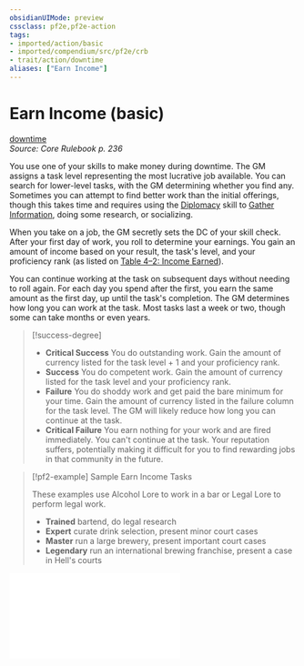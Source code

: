```yaml
---
obsidianUIMode: preview
cssclass: pf2e,pf2e-action
tags:
- imported/action/basic
- imported/compendium/src/pf2e/crb
- trait/action/downtime
aliases: ["Earn Income"]
---
```

# Earn Income (basic)
[downtime](downtime.md)  
*Source: Core Rulebook p. 236*  



You use one of your skills to make money during downtime. The GM assigns a task level representing the most lucrative job available. You can search for lower-level tasks, with the GM determining whether you find any. Sometimes you can attempt to find better work than the initial offerings, though this takes time and requires using the [Diplomacy](../../compendium/skills.md#Diplomacy) skill to [Gather Information](gather-information.md), doing some research, or socializing.

When you take on a job, the GM secretly sets the DC of your skill check. After your first day of work, you roll to determine your earnings. You gain an amount of income based on your result, the task's level, and your proficiency rank (as listed on [Table 4–2: Income Earned](income-earned.md)).

You can continue working at the task on subsequent days without needing to roll again. For each day you spend after the first, you earn the same amount as the first day, up until the task's completion. The GM determines how long you can work at the task. Most tasks last a week or two, though some can take months or even years.

> [!success-degree] 
> - **Critical Success** You do outstanding work. Gain the amount of currency listed for the task level + 1 and your proficiency rank.
> - **Success** You do competent work. Gain the amount of currency listed for the task level and your proficiency rank.
> - **Failure** You do shoddy work and get paid the bare minimum for your time. Gain the amount of currency listed in the failure column for the task level. The GM will likely reduce how long you can continue at the task.
> - **Critical Failure** You earn nothing for your work and are fired immediately. You can't continue at the task. Your reputation suffers, potentially making it difficult for you to find rewarding jobs in that community in the future.

> [!pf2-example] Sample Earn Income Tasks
> 
> These examples use Alcohol Lore to work in a bar or Legal Lore to perform legal work.
> 
> - **Trained** bartend, do legal research
> - **Expert** curate drink selection, present minor court cases
> - **Master** run a large brewery, present important court cases
> - **Legendary** run an international brewing franchise, present a case in Hell's courts

![EARN INCOME TASKS](earn-income-tasks-gmg.md)